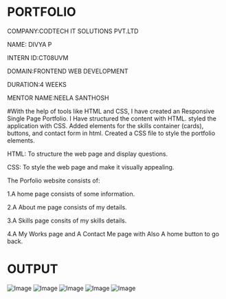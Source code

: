 # PORTFOLIO

COMPANY:CODTECH IT SOLUTIONS PVT.LTD

NAME: DIVYA P

INTERN ID:CT08UVM

DOMAIN:FRONTEND WEB DEVELOPMENT

DURATION:4 WEEKS

MENTOR NAME:NEELA SANTHOSH

#With the help of tools like HTML and CSS, I have created an Responsive  Single Page Portfolio. I Have structured the content with HTML. styled the application with CSS. Added elements for the skills container (cards), buttons, and contact form in html. Created a CSS file to style the portfolio elements.

HTML: To structure the web page and display questions.

CSS: To style the web page and make it visually appealing.

The Porfolio website consists of:

1.A home page consists of some information.

2.A About me page consists of my details.

3.A Skills page consits of my skills details.

4.A My Works page and A Contact Me page with Also A home button to go back.

# OUTPUT

![Image](https://github.com/user-attachments/assets/36777637-c5db-47cc-9e03-482e36b3fb2b)
![Image](https://github.com/user-attachments/assets/830fd259-6d1d-4fec-951b-8c31f51a67fb)
![Image](https://github.com/user-attachments/assets/7ca68e3f-3816-4cca-b99d-150fb298ebba)
![Image](https://github.com/user-attachments/assets/da4741ac-a315-498f-ba71-2e8121a56d7b)
![Image](https://github.com/user-attachments/assets/81d3aa6a-5f9c-4670-96a7-ff2258bc1179)


